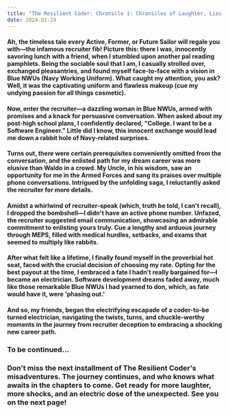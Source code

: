 ```yaml
---
title: "The Resilient Coder: Chronicle 1: Chronicles of Laughter, Lies, and Electric Dreams"
date: 2024-01-24
---
```


####  Ah, the timeless tale every Active, Former, or Future Sailor will regale you with—the infamous recruiter fib! Picture this: there I was, innocently savoring lunch with a friend, when I stumbled upon another pal reading pamphlets. Being the sociable soul that I am, I casually strolled over, exchanged pleasantries, and found myself face-to-face with a vision in Blue NWUs (Navy Working Uniform). What caught my attention, you ask? Well, it was the captivating uniform and flawless makeup (cue my undying passion for all things cosmetic). 

####  Now, enter the recruiter—a dazzling woman in Blue NWUs, armed with promises and a knack for persuasive conversation. When asked about my post-high school plans, I confidently declared, "College. I want to be a Software Engineer." Little did I know, this innocent exchange would lead me down a rabbit hole of Navy-related surprises. 

####  Turns out, there were certain prerequisites conveniently omitted from the conversation, and the enlisted path for my dream career was more elusive than Waldo in a crowd. My Uncle, in his wisdom, saw an opportunity for me in the Armed Forces and sang its praises over multiple phone conversations. Intrigued by the unfolding saga, I reluctantly asked the recruiter for more details.

####  Amidst a whirlwind of recruiter-speak (which, truth be told, I can't recall), I dropped the bombshell—I didn't have an active phone number. Unfazed, the recruiter suggested email communication, showcasing an admirable commitment to enlisting yours truly. Cue a lengthy and arduous journey through MEPS, filled with medical hurdles, setbacks, and exams that seemed to multiply like rabbits.

####  After what felt like a lifetime, I finally found myself in the proverbial hot seat, faced with the crucial decision of choosing my rate. Opting for the best payout at the time, I embraced a fate I hadn't really bargained for—I became an electrician. Software development dreams faded away, much like those remarkable Blue NWUs I had yearned to don, which, as fate would have it, were 'phasing out.'

####  And so, my friends, began the electrifying escapade of a coder-to-be turned electrician, navigating the twists, turns, and chuckle-worthy moments in the journey from recruiter deception to embracing a shocking new career path.





### To be continued…

### Don't miss the next installment of The Resilient Coder's misadventures. The journey continues, and who knows what awaits in the chapters to come. Get ready for more laughter, more shocks, and an electric dose of the unexpected. See you on the next page!
